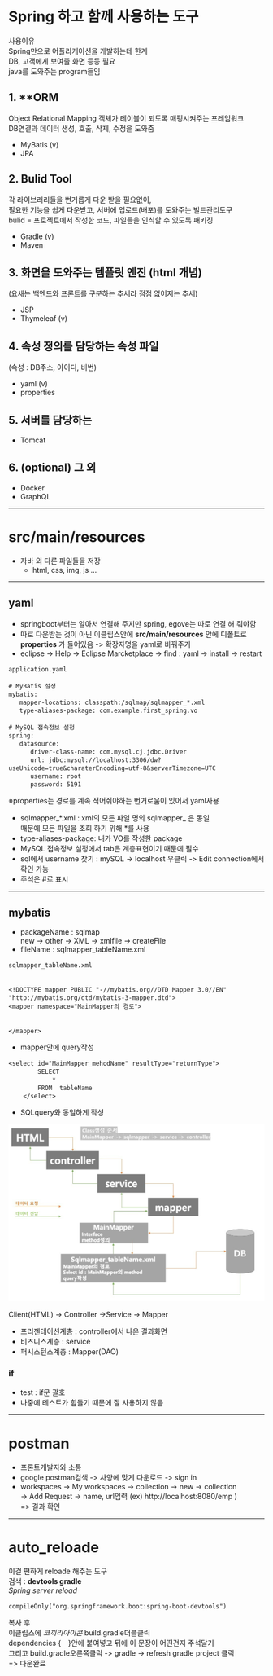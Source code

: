 # Spring 하고 함께 사용하는 도구
사용이유  
Spring만으로 어플리케이션을 개발하는데 한계  
DB, 고객에게 보여줄 화면 등등 필요  
java를 도와주는 program들임  

## 1. **ORM  
 Object Relational Mapping
 객체가 테이블이 되도록 매핑시켜주는 프레임워크    
 DB연결과 데이터 생성, 호출, 삭제, 수정을 도와줌 
- MyBatis (v)
- JPA 

## 2. Bulid Tool  
 각 라이브러리들을 번거롭게 다운 받을 필요없이,  
 필요한 기능을 쉽게 다운받고, 서버에 업로드(배포)를 도와주는 빌드관리도구  
 bulid = 프로젝트에서 작성한 코드, 파일들을 인식할 수 있도록 패키징  
- Gradle (v) 
- Maven

## 3. 화면을 도와주는 템플릿 엔진 (html 개념)  
(요새는 백엔드와 프론트를 구분하는 추세라 점점 없어지는 추세)
- JSP
- Thymeleaf (v)

## 4. 속성 정의를 담당하는 속성 파일  
(속성 : DB주소, 아이디, 비번)  
- yaml (v)
- properties 

## 5. 서버를 담당하는 
- Tomcat

## 6. (optional) 그 외 
- Docker
- GraphQL 

---
# src/main/resources
- 자바 외 다른 파일들을 저장
    - html, css, img, js ...

---
## yaml
- springboot부터는 알아서 연결해 주지만 spring, egove는 따로 연결 해 줘야함  
- 따로 다운받는 것이 아닌 이클립스안에 __src/main/resources__ 안에 디폴트로 __properties__ 가 들어있음 -> 확장자명을 yaml로 바꿔주기  
- eclipse -> Help -> Eclipse Marcketplace -> find : yaml -> install -> restart
```
application.yaml

# MyBatis 설정
mybatis:
   mapper-locations: classpath:/sqlmap/sqlmapper_*.xml
   type-aliases-package: com.example.first_spring.vo
   
# MySQL 접속정보 설정
spring:
   datasource:
      driver-class-name: com.mysql.cj.jdbc.Driver
      url: jdbc:mysql://localhost:3306/dw?useUnicode=true&charaterEncoding=utf-8&serverTimezone=UTC
      username: root
      password: 5191
```
※properties는 경로를 계속 적어줘야하는 번거로움이 있어서 yaml사용
- sqlmapper_*.xml : xml의 모든 파일 명의 sqlmapper_ 은 동일  
때문에 모든 파일을 조회 하기 위해 *를 사용
- type-aliases-package: 내가 VO를 작성한 package
- MySQL 접속정보 설정에서 tab은 계층표현이기 때문에 필수
- sql에서 username 찾기 : mySQL -> localhost 우클릭 -> Edit connection에서 확인 가능
- 주석은 #로 표시  
---
## mybatis
- packageName : sqlmap  
new -> other -> XML -> xmlfile -> createFile
- fileName : sqlmapper_tableName.xml  
```
sqlmapper_tableName.xml


<!DOCTYPE mapper PUBLIC "-//mybatis.org//DTD Mapper 3.0//EN" "http://mybatis.org/dtd/mybatis-3-mapper.dtd">
<mapper namespace="MainMapper의 경로">


</mapper>

```
- mapper안에 query작성
```
<select id="MainMapper_mehodName" resultType="returnType">
		SELECT
			*
		FROM  tableName
	</select>
```
- SQLquery와 동일하게 작성

![sping](../spring_study/img/spring.jpg)

Client(HTML) -> Controller ->Service -> Mapper  
- 프리젠테이션계층 : controller에서 나온 결과화면  
- 비즈니스계층 : service
- 퍼시스턴스계층 : Mapper(DAO)

### if
- test : if문 괄호
- 나중에 테스트가 힘들기 때문에 잘 사용하지 않음
---
# postman
- 프론트개발자와 소통
- google postman검색 -> 사양에 맞게 다운로드 -> sign in
- workspaces -> My workspaces -> collection -> new -> collection  
-> Add Request -> name, url입력 (ex) http://localhost:8080/emp )  
=> 결과 확인

---
# auto_reloade
이걸 편하게 reloade 해주는 도구  
검색 : __devtools gradle__  
 _Spring server reload_  

```
compileOnly("org.springframework.boot:spring-boot-devtools") 
```
복사 후  
이클립스에 _코끼리아이콘_ build.gradle더블클릭  
dependencies {　}안에 붙여넣고   뒤에 이 문장이 어떤건지 주석달기   
그리고 build.gradle오른쪽클릭 -> gradle -> refresh gradle project 클릭  
=> 다운완료
